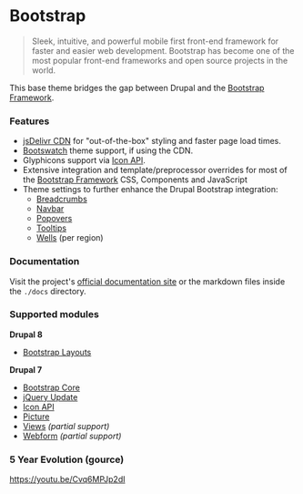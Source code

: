 <!-- @file Project Page -->

# Bootstrap

> Sleek, intuitive, and powerful mobile first front-end framework for faster and
> easier web development. Bootstrap has become one of the most popular front-end
> frameworks and open source projects in the world.

This base theme bridges the gap between Drupal and the [Bootstrap Framework].

### Features

- [jsDelivr CDN](http://www.jsdelivr.com) for "out-of-the-box" styling and faster page load times.
- [Bootswatch](http://bootswatch.com) theme support, if using the CDN.
- Glyphicons support via [Icon API](https://www.drupal.org/project/icon).
- Extensive integration and template/preprocessor overrides for most of the
  [Bootstrap Framework] CSS, Components and JavaScript
- Theme settings to further enhance the Drupal Bootstrap integration:
  - [Breadcrumbs](https://getbootstrap.com/docs/3.4/components/#breadcrumbs)
  - [Navbar](https://getbootstrap.com/docs/3.4/components/#navbar)
  - [Popovers](https://getbootstrap.com/docs/3.4/javascript/#popovers)
  - [Tooltips](https://getbootstrap.com/docs/3.4/javascript/#tooltips)
  - [Wells](https://getbootstrap.com/docs/3.4/components/#wells) (per region)

### Documentation

Visit the project's [official documentation site](https://drupal-bootstrap.org)
or the markdown files inside the `./docs` directory.

### Supported modules

**Drupal 8**

- [Bootstrap Layouts](https://www.drupal.org/project/bootstrap_layouts)

**Drupal 7**

- [Bootstrap Core](https://www.drupal.org/project/bootstrap_core)
- [jQuery Update](https://www.drupal.org/project/jquery_update)
- [Icon API](https://www.drupal.org/project/icon)
- [Picture](https://www.drupal.org/project/picture)
- [Views](https://www.drupal.org/project/views) _(partial support)_
- [Webform](https://www.drupal.org/project/webform) _(partial support)_

### 5 Year Evolution (gource)

https://youtu.be/Cvq6MPJp2dI

[Bootstrap Framework]: https://getbootstrap.com/docs/3.4/
